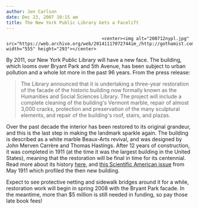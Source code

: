 ```yaml
---
author: Jen Carlson
date: Dec 23, 2007 10:15 am
title: The New York Public Library Gets a Facelift 
---
```


	
										<center><img alt="200712nypl.jpg" src="https://web.archive.org/web/20141117072744im_/http://gothamist.com/attachments/arts_jen/200712nypl.jpg" width="555" height="293"></center>

<p>By 2011, our New York Public Library will have a new face. The building, which looms over Bryant Park and 5th Avenue, has been subject to urban pollution and a whole lot more in the past 96 years. From the press release:</p><blockquote>The Library announced that it is undertaking a three-year restoration of the facade of the historic building now formally known as the Humanities and Social Sciences Library. The project will include a complete cleaning of the building&apos;s Vermont marble, repair of almost 3,000 cracks, protection and preservation of the many sculptural elements, and repair of the building&apos;s roof, stairs, and plazas.</blockquote>Over the past decade the interior has been restored to its original grandeur, and this is the last step in making the landmark sparkle again. The building is described as a white marble Beaux-Arts revival, and was designed by John Merven Carr&#xE8;re and Thomas Hastings. After 12 years of construction, it was completed in 1911 (at the time it was the largest building in the United States), meaning that the restoration will be final in time for its centennial. Read more about its history <a href="https://web.archive.org/web/20141117072744/http://www.nyc-architecture.com/MID/MID067.htm">here</a>, and <a href="https://web.archive.org/web/20141117072744/http://www.rarenewspapers.com/view/213784?list_url=%2Flist%2Faviation">this Scientific American issue</a> from May 1911 which profiled the then new building.<p></p>

<p>Expect to see protective netting and sidewalk bridges around it for a while, restoration work will begin in spring 2008 with the Bryant Park facade. In the meantime, more than $5 million is still needed in funding, so pay those late book fees!</p>					
										
									
				